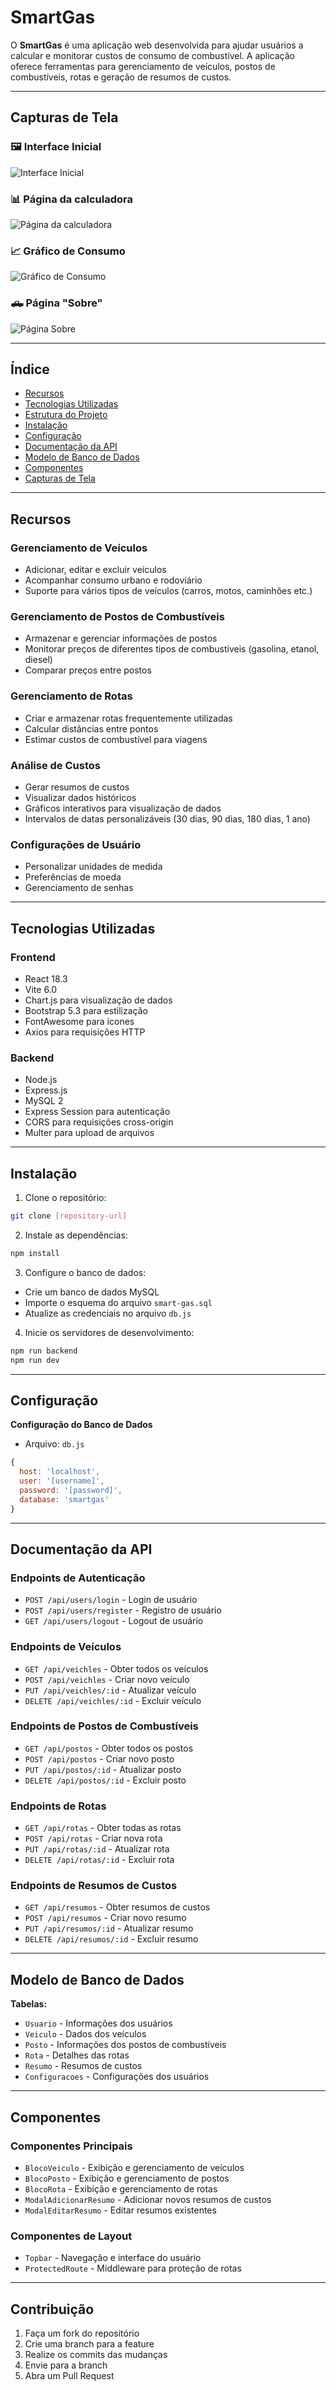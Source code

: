 # **SmartGas**  

O **SmartGas** é uma aplicação web desenvolvida para ajudar usuários a calcular e monitorar custos de consumo de combustível. A aplicação oferece ferramentas para gerenciamento de veículos, postos de combustíveis, rotas e geração de resumos de custos.  

---

## **Capturas de Tela**

### 🖼️ Interface Inicial
![Interface Inicial](gitimages/Screenshot%20From%202025-02-12%2020-18-32.png)

### 📊 Página da calculadora
![Página da calculadora](gitimages/Screenshot%20From%202025-02-12%2020-19-20.png)

### 📈 Gráfico de Consumo
![Gráfico de Consumo](gitimages/Screenshot%20From%202025-02-12%2020-19-33.png)

### 🛻 Página "Sobre"
![Página Sobre](gitimages/Screenshot%20From%202025-02-12%2020-18-50.png)

---

## **Índice**  
- [Recursos](#recursos)  
- [Tecnologias Utilizadas](#tecnologias-utilizadas)  
- [Estrutura do Projeto](#estrutura-do-projeto)  
- [Instalação](#instalação)  
- [Configuração](#configuração)  
- [Documentação da API](#documentação-da-api)  
- [Modelo de Banco de Dados](#modelo-de-banco-de-dados)  
- [Componentes](#componentes)  
- [Capturas de Tela](#capturas-de-tela)  

---

## **Recursos**  

### **Gerenciamento de Veículos**  
- Adicionar, editar e excluir veículos  
- Acompanhar consumo urbano e rodoviário  
- Suporte para vários tipos de veículos (carros, motos, caminhões etc.)  

### **Gerenciamento de Postos de Combustíveis**  
- Armazenar e gerenciar informações de postos  
- Monitorar preços de diferentes tipos de combustíveis (gasolina, etanol, diesel)  
- Comparar preços entre postos  

### **Gerenciamento de Rotas**  
- Criar e armazenar rotas frequentemente utilizadas  
- Calcular distâncias entre pontos  
- Estimar custos de combustível para viagens  

### **Análise de Custos**  
- Gerar resumos de custos  
- Visualizar dados históricos  
- Gráficos interativos para visualização de dados  
- Intervalos de datas personalizáveis (30 dias, 90 dias, 180 dias, 1 ano)  

### **Configurações de Usuário**  
- Personalizar unidades de medida  
- Preferências de moeda  
- Gerenciamento de senhas  

---

## **Tecnologias Utilizadas**  

### **Frontend**  
- React 18.3  
- Vite 6.0  
- Chart.js para visualização de dados  
- Bootstrap 5.3 para estilização  
- FontAwesome para ícones  
- Axios para requisições HTTP  

### **Backend**  
- Node.js  
- Express.js  
- MySQL 2  
- Express Session para autenticação  
- CORS para requisições cross-origin  
- Multer para upload de arquivos  

---

## **Instalação**  

1. Clone o repositório:  
```bash
git clone [repository-url]
```

2. Instale as dependências:  
```bash
npm install
```

3. Configure o banco de dados:  
- Crie um banco de dados MySQL  
- Importe o esquema do arquivo `smart-gas.sql`  
- Atualize as credenciais no arquivo `db.js`  

4. Inicie os servidores de desenvolvimento:  
```bash
npm run backend  
npm run dev  
```

---

## **Configuração**  
**Configuração do Banco de Dados**  
- Arquivo: `db.js`  

```javascript
{
  host: 'localhost',
  user: '[username]',
  password: '[password]',
  database: 'smartgas'
}
```

---

## **Documentação da API**  

### **Endpoints de Autenticação**  
- `POST /api/users/login` - Login de usuário  
- `POST /api/users/register` - Registro de usuário  
- `GET /api/users/logout` - Logout de usuário  

### **Endpoints de Veículos**  
- `GET /api/veichles` - Obter todos os veículos  
- `POST /api/veichles` - Criar novo veículo  
- `PUT /api/veichles/:id` - Atualizar veículo  
- `DELETE /api/veichles/:id` - Excluir veículo  

### **Endpoints de Postos de Combustíveis**  
- `GET /api/postos` - Obter todos os postos  
- `POST /api/postos` - Criar novo posto  
- `PUT /api/postos/:id` - Atualizar posto  
- `DELETE /api/postos/:id` - Excluir posto  

### **Endpoints de Rotas**  
- `GET /api/rotas` - Obter todas as rotas  
- `POST /api/rotas` - Criar nova rota  
- `PUT /api/rotas/:id` - Atualizar rota  
- `DELETE /api/rotas/:id` - Excluir rota  

### **Endpoints de Resumos de Custos**  
- `GET /api/resumos` - Obter resumos de custos  
- `POST /api/resumos` - Criar novo resumo  
- `PUT /api/resumos/:id` - Atualizar resumo  
- `DELETE /api/resumos/:id` - Excluir resumo  

---

## **Modelo de Banco de Dados**  
**Tabelas:**  
- `Usuario` - Informações dos usuários  
- `Veiculo` - Dados dos veículos  
- `Posto` - Informações dos postos de combustíveis  
- `Rota` - Detalhes das rotas  
- `Resumo` - Resumos de custos  
- `Configuracoes` - Configurações dos usuários  

---

## **Componentes**  

### **Componentes Principais**  
- `BlocoVeiculo` - Exibição e gerenciamento de veículos  
- `BlocoPosto` - Exibição e gerenciamento de postos  
- `BlocoRota` - Exibição e gerenciamento de rotas  
- `ModalAdicionarResumo` - Adicionar novos resumos de custos  
- `ModalEditarResumo` - Editar resumos existentes  

### **Componentes de Layout**  
- `Topbar` - Navegação e interface do usuário  
- `ProtectedRoute` - Middleware para proteção de rotas  

---

## **Contribuição**  
1. Faça um fork do repositório  
2. Crie uma branch para a feature  
3. Realize os commits das mudanças  
4. Envie para a branch  
5. Abra um Pull Request 